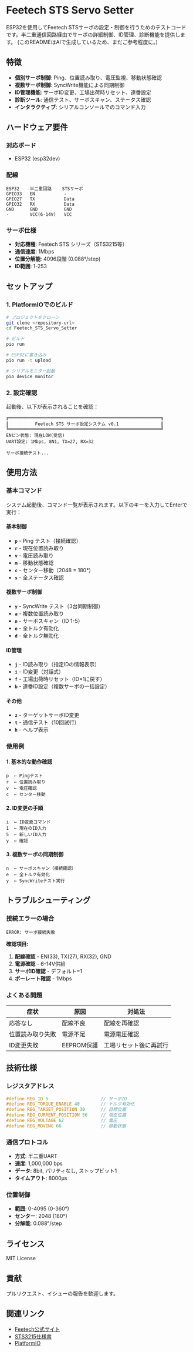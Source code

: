 # Feetech STS Servo Setter

ESP32を使用してFeetech STSサーボの設定・制御を行うためのテストコードです。半二重通信回路経由でサーボの詳細制御、ID管理、診断機能を提供します。
(このREADMEはAIで生成しているため、まだご参考程度に。)


## 特徴

- **個別サーボ制御**: Ping、位置読み取り、電圧監視、移動状態確認
- **複数サーボ制御**: SyncWrite機能による同期制御
- **ID管理機能**: サーボID変更、工場出荷時リセット、連番設定
- **診断ツール**: 通信テスト、サーボスキャン、ステータス確認
- **インタラクティブ**: シリアルコンソールでのコマンド入力

## ハードウェア要件

### 対応ボード
- ESP32 (esp32dev)

### 配線
```
ESP32    半二重回路    STSサーボ
GPIO33   EN           -
GPIO27   TX           Data
GPIO32   RX           Data
GND      GND          GND
-        VCC(6-14V)   VCC
```

### サーボ仕様
- **対応機種**: Feetech STS シリーズ（STS3215等）
- **通信速度**: 1Mbps
- **位置分解能**: 4096段階 (0.088°/step)
- **ID範囲**: 1-253

## セットアップ

### 1. PlatformIOでのビルド

```bash
# プロジェクトをクローン
git clone <repository-url>
cd Feetech_STS_Servo_Setter

# ビルド
pio run

# ESP32に書き込み
pio run -t upload

# シリアルモニター起動
pio device monitor
```

### 2. 設定確認

起動後、以下が表示されることを確認：
```
╔══════════════════════════════════════════════════════════╗
║          Feetech STS サーボ設定システム v0.1                ║
╚══════════════════════════════════════════════════════════╝
ENピン状態: 現在LOW(受信)
UART設定: 1Mbps, 8N1, TX=27, RX=32

サーボ接続テスト...
```

## 使用方法

### 基本コマンド

システム起動後、コマンド一覧が表示されます。以下のキーを入力してEnterで実行：

#### 基本制御
- **`p`** - Ping テスト（接続確認）
- **`r`** - 現在位置読み取り
- **`v`** - 電圧読み取り  
- **`m`** - 移動状態確認
- **`c`** - センター移動（2048 = 180°）
- **`s`** - 全ステータス確認

#### 複数サーボ制御
- **`y`** - SyncWrite テスト（3台同期制御）
- **`a`** - 複数位置読み取り
- **`n`** - サーボスキャン（ID 1-5）
- **`e`** - 全トルク有効化
- **`d`** - 全トルク無効化

#### ID管理
- **`j`** - ID読み取り（指定IDの情報表示）
- **`i`** - ID変更（対話式）
- **`f`** - 工場出荷時リセット（ID=1に戻す）
- **`b`** - 連番ID設定（複数サーボの一括設定）

#### その他
- **`z`** - ターゲットサーボID変更
- **`t`** - 通信テスト（10回試行）
- **`h`** - ヘルプ表示

### 使用例

#### 1. 基本的な動作確認
```
p  ← Pingテスト
r  ← 位置読み取り
v  ← 電圧確認
c  ← センター移動
```

#### 2. ID変更の手順
```
i  ← ID変更コマンド
1  ← 現在のID入力
5  ← 新しいID入力
y  ← 確認
```

#### 3. 複数サーボの同期制御
```
n  ← サーボスキャン（接続確認）
e  ← 全トルク有効化
y  ← SyncWriteテスト実行
```

## トラブルシューティング

### 接続エラーの場合
```
ERROR: サーボ接続失敗
```

**確認項目:**
1. **配線確認** - EN(33), TX(27), RX(32), GND
2. **電源確認** - 6-14V供給
3. **サーボID確認** - デフォルト=1
4. **ボーレート確認** - 1Mbps

### よくある問題

| 症状 | 原因 | 対処法 |
|------|------|--------|
| 応答なし | 配線不良 | 配線を再確認 |
| 位置読み取り失敗 | 電源不足 | 電源電圧確認 |
| ID変更失敗 | EEPROM保護 | 工場リセット後に再試行 |

## 技術仕様

### レジスタアドレス
```cpp
#define REG_ID 5                    // サーボID
#define REG_TORQUE_ENABLE 40        // トルク有効化
#define REG_TARGET_POSITION 30      // 目標位置
#define REG_CURRENT_POSITION 56     // 現在位置
#define REG_VOLTAGE 62              // 電圧
#define REG_MOVING 66               // 移動状態
```

### 通信プロトコル
- **方式**: 半二重UART
- **速度**: 1,000,000 bps
- **データ**: 8bit, パリティなし, ストップビット1
- **タイムアウト**: 8000μs

### 位置制御
- **範囲**: 0-4095 (0-360°)
- **センター**: 2048 (180°)
- **分解能**: 0.088°/step

## ライセンス

MIT License

## 貢献

プルリクエスト、イシューの報告を歓迎します。

## 関連リンク

- [Feetech公式サイト](https://www.feetechrc.com/)
- [STS3215仕様書](https://www.waveshare.com/wiki/ST3215_Servo)
- [PlatformIO](https://platformio.org/)
